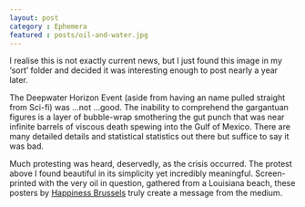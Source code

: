 ```yaml
---
layout: post
category : Ephemera
featured : posts/oil-and-water.jpg
---
```

I realise this is not exactly current news, but I just found this image in my ‘sort’ folder and decided it was interesting enough to post nearly a year later. 

The Deepwater Horizon Event (aside from having an name pulled straight from Sci-fi) was …not …good. The inability to comprehend the gargantuan figures is a layer of bubble-wrap smothering the gut punch that was near infinite barrels of viscous death spewing into the Gulf of Mexico. There are many detailed details and statistical statistics out there but suffice to say it was bad.

Much protesting was heard, deservedly, as the crisis occurred. The protest above I found beautiful in its simplicity yet incredibly meaningful. Screen-printed with the very oil in question, gathered from a Louisiana beach, these posters by [Happiness Brussels](http://www.happiness-brussels.com/) truly create a message from the medium.